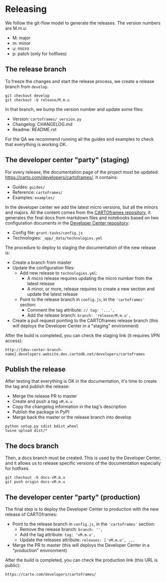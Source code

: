 # Releasing

We follow the git-flow model to generate the releases. The version numbers are M.m.u:

- M: major
- m: minor
- u: micro
- p: patch (only for hotfixes)

## The release branch

To freeze the changes and start the release process, we create a release branch from `develop`.

```
git checkout develop
git checkout -b release/M.m.u
```

In that branch, we bump the version number and update some files:

- Version: `cartoframes/_version.py`
- Changelog: CHANGELOG.md
- Readme: README.rst

For the QA we recommend running all the guides and examples to check that everything is working OK.

## The developer center "party" (staging)

For every release, the documentation page of the project must be updated: https://carto.com/developers/cartoframes/. It contains:

- Guides: `guides/`
- Reference: `cartoframes/`
- Examples: `examples/`

In the developer center we add the latest micro versions, but all the minors and majors. All the content comes from the [CARTOframes repository](https://github.com/CartoDB/cartoframes), it generates the final docs from markdown files and notebooks based on two configuration documents in the [Developer Center repository](https://github.com/CartoDB/developers):

- Config file: `grunt-tasks/config.js`
- Technologies: `_app/_data/technologies.yml`

The procedure to deploy to staging the documentation of the new release is:

- Create a branch from master
- Update the configuration files:
  - Add new release to `technologies.yml`:
    - A micro release requires updating the micro number from the latest release
    - A minor, or more, release requires to create a new section and update the latest release
  - Point to the release branch in `config.js`, in the `'cartoframes'` section:
    - Comment the tag attribute: `// tag: '...',`
    - Add the release branch: `branch: 'release/M.m.u',`
- Create a pull request pointing to the CARTOframes release branch (this will deploys the Developer Center in a "staging" environment)

After the build is completed, you can check the staging link (it requires VPN access):

`http://{dev-center-branch-name}.developers.website.dev.cartodb.net/developers/cartoframes`

## Publish the release

After testing that everything is OK in the documentation, it's time to create the tag and publish the release:

- Merge the release PR to master
- Create and push a tag `vM.m.u`
- Copy the changelog information in the tag's description
- Publish the package in PyPI
- Merge back the master or the release branch into develop

```
python setup.py sdist bdist_wheel
twine upload dist/*
```

## The docs branch

Then, a docs branch must be created. This is used by the Developer Center, and it allows us to release specific versions of the documentation especially for hotfixes.

```
git checkout -b docs-vM.m.u
git push origin docs-vM.m.u
```

## The developer center "party" (production)

The final step is to deploy the Developer Center to production with the new release of CARTOframes:

- Point to the release branch in `config.js`, in the `'cartoframes'` section:
  - Remove the release branch: `branch: '',`
  - Add the tag attribute: `tag: 'vM.m.u',`
  - Update the releases attribute: `releases: ['vM.m.u', ...`
- Merge the PR to master (this will deploys the Developer Center in a "production" environment)

After the build is completed, you can check the production link (this URL is public):

`https://carto.com/developers/cartoframes/`